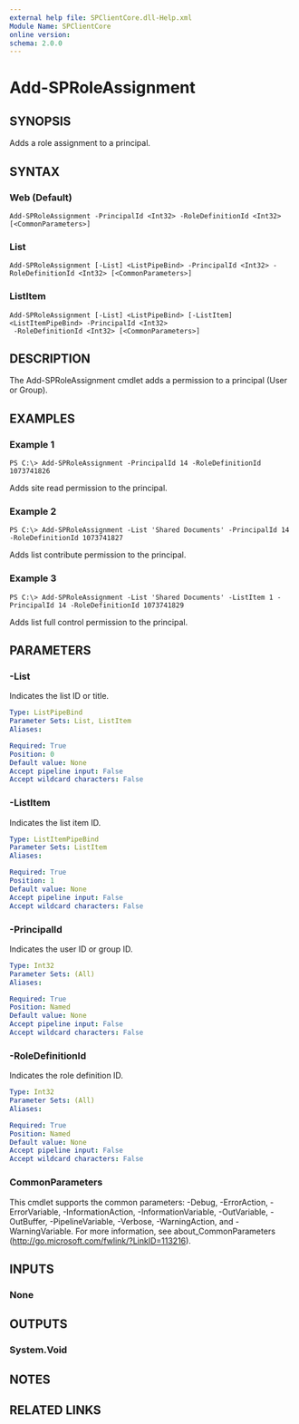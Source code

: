 ```yaml
---
external help file: SPClientCore.dll-Help.xml
Module Name: SPClientCore
online version:
schema: 2.0.0
---
```


# Add-SPRoleAssignment

## SYNOPSIS
Adds a role assignment to a principal.

## SYNTAX

### Web (Default)
```
Add-SPRoleAssignment -PrincipalId <Int32> -RoleDefinitionId <Int32> [<CommonParameters>]
```

### List
```
Add-SPRoleAssignment [-List] <ListPipeBind> -PrincipalId <Int32> -RoleDefinitionId <Int32> [<CommonParameters>]
```

### ListItem
```
Add-SPRoleAssignment [-List] <ListPipeBind> [-ListItem] <ListItemPipeBind> -PrincipalId <Int32>
 -RoleDefinitionId <Int32> [<CommonParameters>]
```

## DESCRIPTION
The Add-SPRoleAssignment cmdlet adds a permission to a principal (User or Group).

## EXAMPLES

### Example 1
```
PS C:\> Add-SPRoleAssignment -PrincipalId 14 -RoleDefinitionId 1073741826
```

Adds site read permission to the principal.

### Example 2
```
PS C:\> Add-SPRoleAssignment -List 'Shared Documents' -PrincipalId 14 -RoleDefinitionId 1073741827
```

Adds list contribute permission to the principal.

### Example 3
```
PS C:\> Add-SPRoleAssignment -List 'Shared Documents' -ListItem 1 -PrincipalId 14 -RoleDefinitionId 1073741829
```

Adds list full control permission to the principal.

## PARAMETERS

### -List
Indicates the list ID or title.

```yaml
Type: ListPipeBind
Parameter Sets: List, ListItem
Aliases:

Required: True
Position: 0
Default value: None
Accept pipeline input: False
Accept wildcard characters: False
```

### -ListItem
Indicates the list item ID.

```yaml
Type: ListItemPipeBind
Parameter Sets: ListItem
Aliases:

Required: True
Position: 1
Default value: None
Accept pipeline input: False
Accept wildcard characters: False
```

### -PrincipalId
Indicates the user ID or group ID.

```yaml
Type: Int32
Parameter Sets: (All)
Aliases:

Required: True
Position: Named
Default value: None
Accept pipeline input: False
Accept wildcard characters: False
```

### -RoleDefinitionId
Indicates the role definition ID.

```yaml
Type: Int32
Parameter Sets: (All)
Aliases:

Required: True
Position: Named
Default value: None
Accept pipeline input: False
Accept wildcard characters: False
```

### CommonParameters
This cmdlet supports the common parameters: -Debug, -ErrorAction, -ErrorVariable, -InformationAction, -InformationVariable, -OutVariable, -OutBuffer, -PipelineVariable, -Verbose, -WarningAction, and -WarningVariable.
For more information, see about_CommonParameters (http://go.microsoft.com/fwlink/?LinkID=113216).

## INPUTS

### None
## OUTPUTS

### System.Void
## NOTES

## RELATED LINKS
